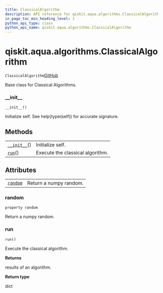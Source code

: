 ```yaml
---
title: ClassicalAlgorithm
description: API reference for qiskit.aqua.algorithms.ClassicalAlgorithm
in_page_toc_min_heading_level: 1
python_api_type: class
python_api_name: qiskit.aqua.algorithms.ClassicalAlgorithm
---
```


# qiskit.aqua.algorithms.ClassicalAlgorithm

<span id="qiskit.aqua.algorithms.ClassicalAlgorithm" />

`ClassicalAlgorithm`[GitHub](https://github.com/qiskit-community/qiskit-aqua/tree/stable/0.9/qiskit/aqua/algorithms/classical_algorithm.py "view source code")

Base class for Classical Algorithms.

### \_\_init\_\_

<span id="qiskit.aqua.algorithms.ClassicalAlgorithm.__init__" />

`__init__()`

Initialize self. See help(type(self)) for accurate signature.

## Methods

|                                                                                                                          |                                  |
| ------------------------------------------------------------------------------------------------------------------------ | -------------------------------- |
| [`__init__`](#qiskit.aqua.algorithms.ClassicalAlgorithm.__init__ "qiskit.aqua.algorithms.ClassicalAlgorithm.__init__")() | Initialize self.                 |
| [`run`](#qiskit.aqua.algorithms.ClassicalAlgorithm.run "qiskit.aqua.algorithms.ClassicalAlgorithm.run")()                | Execute the classical algorithm. |

## Attributes

|                                                                                                                  |                        |
| ---------------------------------------------------------------------------------------------------------------- | ---------------------- |
| [`random`](#qiskit.aqua.algorithms.ClassicalAlgorithm.random "qiskit.aqua.algorithms.ClassicalAlgorithm.random") | Return a numpy random. |

### random

<span id="qiskit.aqua.algorithms.ClassicalAlgorithm.random" />

`property random`

Return a numpy random.

### run

<span id="qiskit.aqua.algorithms.ClassicalAlgorithm.run" />

`run()`

Execute the classical algorithm.

**Returns**

results of an algorithm.

**Return type**

dict

